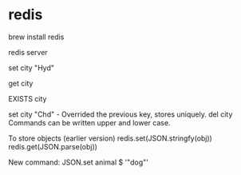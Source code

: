 # redis

brew install redis

redis server

set city "Hyd"

get city

EXISTS city

set city  "Chd" - Overrided the previous key, stores uniquely.
del city  Commands can be written upper and lower case.



To store objects (earlier version)
 redis.set(JSON.stringfy(obj))
 redis.get(JSON.parse(obj))


 New command:
 JSON.set animal $ '"dog"'
